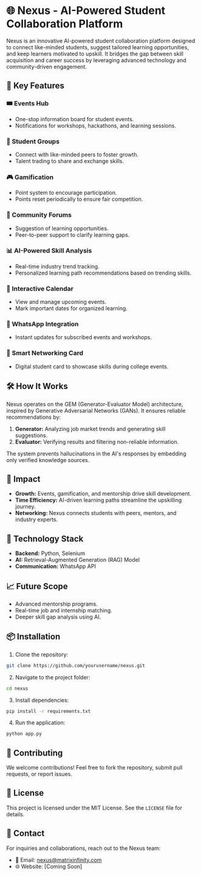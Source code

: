 # 🌐 Nexus - AI-Powered Student Collaboration Platform

Nexus is an innovative AI-powered student collaboration platform designed to connect like-minded students, suggest tailored learning opportunities, and keep learners motivated to upskill. It bridges the gap between skill acquisition and career success by leveraging advanced technology and community-driven engagement.

## 🚀 Key Features

### 🎟️ Events Hub
- One-stop information board for student events.
- Notifications for workshops, hackathons, and learning sessions.

### 🤝 Student Groups
- Connect with like-minded peers to foster growth.
- Talent trading to share and exchange skills.

### 🎮 Gamification
- Point system to encourage participation.
- Points reset periodically to ensure fair competition.

### 💬 Community Forums
- Suggestion of learning opportunities.
- Peer-to-peer support to clarify learning gaps.

### 📊 AI-Powered Skill Analysis
- Real-time industry trend tracking.
- Personalized learning path recommendations based on trending skills.

### 📅 Interactive Calendar
- View and manage upcoming events.
- Mark important dates for organized learning.

### 📱 WhatsApp Integration
- Instant updates for subscribed events and workshops.

### 🪪 Smart Networking Card
- Digital student card to showcase skills during college events.

## 🛠️ How It Works

Nexus operates on the GEM (Generator-Evaluator Model) architecture, inspired by Generative Adversarial Networks (GANs). It ensures reliable recommendations by:

1. **Generator:** Analyzing job market trends and generating skill suggestions.
2. **Evaluator:** Verifying results and filtering non-reliable information.

The system prevents hallucinations in the AI's responses by embedding only verified knowledge sources.

## 🌟 Impact

- **Growth:** Events, gamification, and mentorship drive skill development.
- **Time Efficiency:** AI-driven learning paths streamline the upskilling journey.
- **Networking:** Nexus connects students with peers, mentors, and industry experts.

## 🔬 Technology Stack
- **Backend:** Python, Selenium
- **AI:** Retrieval-Augmented Generation (RAG) Model
- **Communication:** WhatsApp API

## 📈 Future Scope
- Advanced mentorship programs.
- Real-time job and internship matching.
- Deeper skill gap analysis using AI.

## 📦 Installation

1. Clone the repository:
```bash
git clone https://github.com/yourusername/nexus.git
```

2. Navigate to the project folder:
```bash
cd nexus
```

3. Install dependencies:
```bash
pip install -r requirements.txt
```

4. Run the application:
```bash
python app.py
```

## 🤝 Contributing

We welcome contributions! Feel free to fork the repository, submit pull requests, or report issues.

## 📜 License

This project is licensed under the MIT License. See the `LICENSE` file for details.

## 📧 Contact

For inquiries and collaborations, reach out to the Nexus team:
- 📩 Email: nexus@matrixinfinity.com
- 🌐 Website: [Coming Soon]

